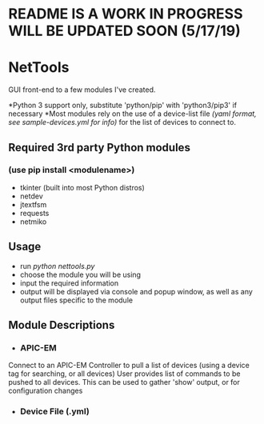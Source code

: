# README IS A WORK IN PROGRESS WILL BE UPDATED SOON (5/17/19)

# NetTools
GUI front-end to a few modules I've created. 

 *Python 3 support only, substitute 'python/pip' with 'python3/pip3' if necessary
 *Most modules rely on the use of a device-list file *(yaml format, see sample-devices.yml for info)* for the list of devices to connect to.

## Required 3rd party Python modules
### (use pip install \<modulename>)
 - tkinter (built into most Python distros)
 - netdev
 - jtextfsm
 - requests
 - netmiko

## Usage
 - run *python nettools.py*
 - choose the module you will be using
 - input the required information
 - output will be displayed via console and popup window, as well as any output files specific to the module

## Module Descriptions
 - ### APIC-EM
 Connect to an APIC-EM Controller to pull a list of devices (using a device tag for searching, or all devices)
 User provides list of commands to be pushed to all devices. This can be used to gather 'show' output, or for configuration changes
 - ### Device File (.yml)
 
